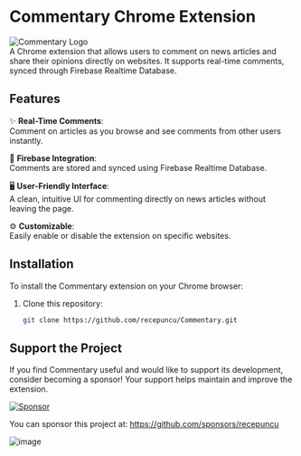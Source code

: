 ﻿# Commentary Chrome Extension
![Commentary Logo](https://github.com/user-attachments/assets/9bbaee7d-1540-4c2d-ab8c-57e04765c9de)  
A Chrome extension that allows users to comment on news articles and share their opinions directly on websites. It supports real-time comments, synced through Firebase Realtime Database.

## Features
✨ **Real-Time Comments**:  
Comment on articles as you browse and see comments from other users instantly.

🔄 **Firebase Integration**:  
Comments are stored and synced using Firebase Realtime Database.

🖥️ **User-Friendly Interface**:  
A clean, intuitive UI for commenting directly on news articles without leaving the page.

⚙️ **Customizable**:  
Easily enable or disable the extension on specific websites.

## Installation
To install the Commentary extension on your Chrome browser:
1. Clone this repository:
   ```bash
   git clone https://github.com/recepuncu/Commentary.git
   ```

## Support the Project
If you find Commentary useful and would like to support its development, consider becoming a sponsor! Your support helps maintain and improve the extension.

[![Sponsor](https://img.shields.io/badge/Sponsor-❤️-red.svg)](https://github.com/sponsors/recepuncu)

You can sponsor this project at: https://github.com/sponsors/recepuncu

![image](https://github.com/user-attachments/assets/57566abc-44dd-4a18-90a4-409937dbf406)
